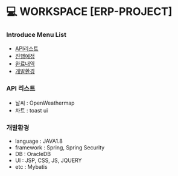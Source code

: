 # :computer: WORKSPACE [ERP-PROJECT]

### Introduce Menu List

 * [API리스트](#API-리스트)
 * [진행예정](#진행예정)
 * [완료내역](#완료내역)
 * [개발환경](#개발환경)
 
 
 ### API 리스트
  - 날씨 : OpenWeathermap
  - 차트 : toast ui
 ### 개발환경
  - language : JAVA1.8
  - framework : Spring, Spring Security
  - DB : OracleDB
  - UI : JSP, CSS, JS, JQUERY
  - etc : Mybatis
